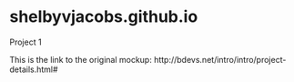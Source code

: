 # shelbyvjacobs.github.io
Project 1
<p>This is the link to the original mockup: http://bdevs.net/intro/intro/project-details.html#</p>
